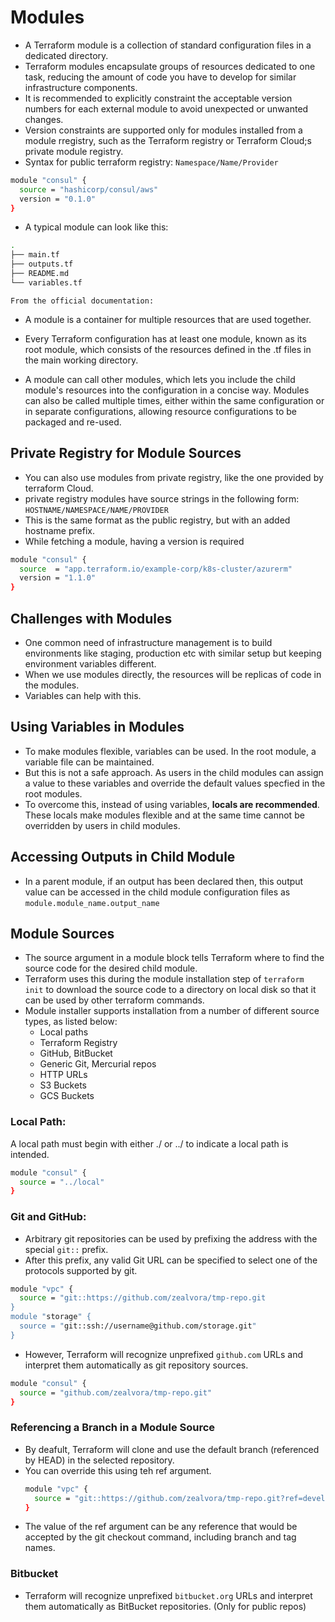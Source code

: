 # Modules

- A Terraform module is a collection of standard configuration files in a dedicated directory. 
- Terraform modules encapsulate groups of resources dedicated to one task, reducing the amount of code you have to develop for similar infrastructure components.
- It is recommended to explicitly constraint the acceptable version numbers for each external module to avoid unexpected or unwanted changes.
- Version constraints are supported only for modules installed from a module rregistry, such as the Terraform registry or Terraform Cloud;s private module registry.
- Syntax for public terraform registry: `Namespace/Name/Provider`
```sh
module "consul" {
  source = "hashicorp/consul/aws"
  version = "0.1.0"
}
```
- A typical module can look like this:
```sh
.
├── main.tf
├── outputs.tf
├── README.md
└── variables.tf
```

```From the official documentation:```
 * A module is a container for multiple resources that are used together.

 * Every Terraform configuration has at least one module, known as its root module, which consists of the resources defined in the .tf files in the main working directory.

 * A module can call other modules, which lets you include the child module's resources into the configuration in a concise way. Modules can also be called multiple times, either within the same configuration or in separate configurations, allowing resource configurations to be packaged and re-used.

## Private Registry for Module Sources
- You can also use modules from private registry, like the one provided by terraform Cloud.
- private registry modules have source strings in the following form:
  `HOSTNAME/NAMESPACE/NAME/PROVIDER`
- This is the same format as the public registry, but with an added hostname prefix.
- While fetching a module, having a version is required
```sh
module "consul" {
  source  = "app.terraform.io/example-corp/k8s-cluster/azurerm"
  version = "1.1.0"
}
```

## Challenges with Modules
   * One common need of infrastructure management is to build environments like staging, production etc with similar setup but keeping environment variables different.
   *  When we use modules directly, the resources will be replicas of code in the modules.
   *  Variables can help with this.

## Using Variables in Modules
   * To make modules flexible, variables can be used. In the root module, a variable file can be maintained.
   * But this is not a safe approach. As users in the child modules can assign a value to these variables and override the default values specfied in the root modules.
   * To overcome this, instead of using variables, **locals are recommended**. These locals make modules flexible and at the same time cannot be overridden by users in child modules.

## Accessing Outputs in Child Module
  * In a parent module, if an output has been declared then, this output value can be accessed in the child module configuration files as ```module.module_name.output_name```

## Module Sources
- The source argument in a module block tells Terraform where to find the source code for the desired child module.
- Terraform uses this during the module installation step of `terraform init` to download the source code to a directory on local disk so that it can be used by other terraform commands.
- Module installer supports installation from a number of different source types, as listed below:
    - Local paths
    - Terraform Registry
    - GitHub, BitBucket
    - Generic Git, Mercurial repos
    - HTTP URLs
    - S3 Buckets
    - GCS Buckets

### Local Path: 
A local path must begin with either ./ or ../ to indicate a local path is intended.
```sh
module "consul" {
  source = "../local"
}
```

### Git and GitHub:
- Arbitrary git repositories can be used by prefixing the address with the special `git::` prefix.
- After this prefix, any valid Git URL can be specified to select one of the protocols supported by git.
```sh
module "vpc" {
  source = "git::https://github.com/zealvora/tmp-repo.git
}
module "storage" {
  source = "git::ssh://username@github.com/storage.git"
}
```
- However, Terraform will recognize unprefixed `github.com` URLs and interpret them automatically as git repository sources.
```sh
module "consul" {
  source = "github.com/zealvora/tmp-repo.git"
}
```

### Referencing a Branch in a Module Source
- By deafult, Terraform will clone and use the default branch (referenced by HEAD) in the selected repository.
- You can override this using teh ref argument.
  ```sh
  module "vpc" {
    source = "git::https://github.com/zealvora/tmp-repo.git?ref=development"
  }
- The value of the ref argument can be any reference that would be accepted by the git checkout command, including branch and tag names.

### Bitbucket
- Terraform will recognize unprefixed `bitbucket.org` URLs and interpret them automatically as BitBucket repositories. (Only for public repos)
